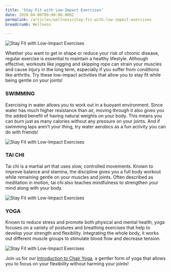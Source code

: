 ```yaml
---
title: 'Stay Fit with Low-Impact Exercises'
date: 2020-04-06T00:00:00.000Z
permalink: /articles/wellness/stay-fit-with-low-impact-exercises
breadcrumb: Wellness

---
```


![Stay Fit with Low-Impact Exercises](/images/content-articles/wellness/stay-fit-with-low-impact-exercises-img1.jpg)

Whether you want to get in shape or reduce your risk of chronic disease, regular exercise is essential to maintain a healthy lifestyle. Although effective, workouts like jogging and skipping rope can strain your muscles and cause injury in the long term, especially if you suffer from conditions like arthritis. Try these low-impact activities that allow you to stay fit while being gentle on your joints!

### SWIMMING
Exercising in water allows you to work out in a buoyant environment. Since water has much higher resistance than air, moving through it also gives you the added benefit of having natural weights on your body. This means you can burn just as many calories without any pressure on your joints. And if swimming laps aren’t your thing, try water aerobics as a fun activity you can do with friends!

![Stay Fit with Low-Impact Exercises](/images/content-articles/wellness/stay-fit-with-low-impact-exercises-img2.jpg) 

### TAI CHI
Tai chi is a martial art that uses slow, controlled movements. Known to improve balance and stamina, the discipline gives you a full body workout while remaining gentle on your muscles and joints. Often described as meditation in motion, tai chi also teaches mindfulness to strengthen your mind along with your body. 

![Stay Fit with Low-Impact Exercises](/images/content-articles/wellness/stay-fit-with-low-impact-exercises-img3.jpg)

### YOGA
Known to reduce stress and promote both physical and mental health, yoga focuses on a variety of postures and breathing exercises that help to develop your strength and flexibility. Integrating the whole body, it works out different muscle groups to stimulate blood flow and decrease tension. 

![Stay Fit with Low-Impact Exercises](/images/content-articles/wellness/stay-fit-with-low-impact-exercises-img4.jpg)

Join us for our [Introduction to Chair Yoga](../../course-directory/health-and-wellness/#introtochairyoga), a gentler form of yoga that allows you to focus on your flexibility without harming your joints!
